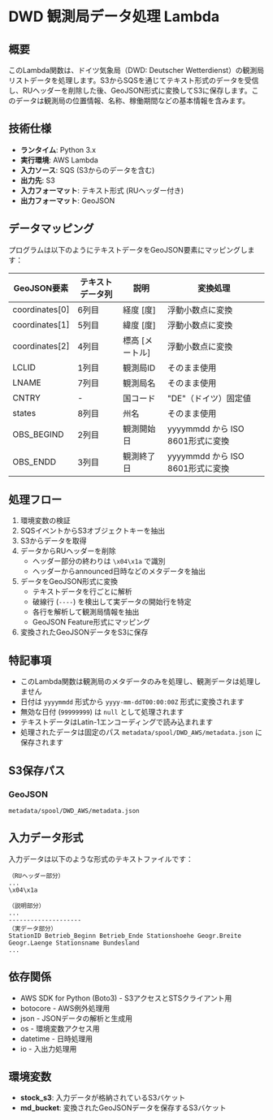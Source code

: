 # DWD 観測局データ処理 Lambda

## 概要
このLambda関数は、ドイツ気象局（DWD: Deutscher Wetterdienst）の観測局リストデータを処理します。S3からSQSを通じてテキスト形式のデータを受信し、RUヘッダーを削除した後、GeoJSON形式に変換してS3に保存します。このデータは観測局の位置情報、名称、稼働期間などの基本情報を含みます。

## 技術仕様
- **ランタイム**: Python 3.x
- **実行環境**: AWS Lambda
- **入力ソース**: SQS (S3からのデータを含む)
- **出力先**: S3
- **入力フォーマット**: テキスト形式 (RUヘッダー付き)
- **出力フォーマット**: GeoJSON

## データマッピング
プログラムは以下のようにテキストデータをGeoJSON要素にマッピングします：

| GeoJSON要素 | テキストデータ列 | 説明 | 変換処理 |
|--------------|----------------|----------------|----------------|
| coordinates[0] | 6列目 | 経度 [度] | 浮動小数点に変換 |
| coordinates[1] | 5列目 | 緯度 [度] | 浮動小数点に変換 |
| coordinates[2] | 4列目 | 標高 [メートル] | 浮動小数点に変換 |
| LCLID | 1列目 | 観測局ID | そのまま使用 |
| LNAME | 7列目 | 観測局名 | そのまま使用 |
| CNTRY | - | 国コード | "DE"（ドイツ）固定値 |
| states | 8列目 | 州名 | そのまま使用 |
| OBS_BEGIND | 2列目 | 観測開始日 | yyyymmdd から ISO 8601形式に変換 |
| OBS_ENDD | 3列目 | 観測終了日 | yyyymmdd から ISO 8601形式に変換 |

## 処理フロー
1. 環境変数の検証
2. SQSイベントからS3オブジェクトキーを抽出
3. S3からデータを取得
4. データからRUヘッダーを削除
   - ヘッダー部分の終わりは `\x04\x1a` で識別
   - ヘッダーからannounced日時などのメタデータを抽出
5. データをGeoJSON形式に変換
   - テキストデータを行ごとに解析
   - 破線行 (`----`) を検出して実データの開始行を特定
   - 各行を解析して観測局情報を抽出
   - GeoJSON Feature形式にマッピング
6. 変換されたGeoJSONデータをS3に保存

## 特記事項
- このLambda関数は観測局のメタデータのみを処理し、観測データは処理しません
- 日付は `yyyymmdd` 形式から `yyyy-mm-ddT00:00:00Z` 形式に変換されます
- 無効な日付 (`99999999`) は `null` として処理されます
- テキストデータはLatin-1エンコーディングで読み込まれます
- 処理されたデータは固定のパス `metadata/spool/DWD_AWS/metadata.json` に保存されます

## S3保存パス
### GeoJSON
```
metadata/spool/DWD_AWS/metadata.json
```

## 入力データ形式
入力データは以下のような形式のテキストファイルです：

```
（RUヘッダー部分）
...
\x04\x1a

（説明部分）
...
--------------------
（実データ部分）
StationID Betrieb_Beginn Betrieb_Ende Stationshoehe Geogr.Breite Geogr.Laenge Stationsname Bundesland
...
```

## 依存関係
- AWS SDK for Python (Boto3) - S3アクセスとSTSクライアント用
- botocore - AWS例外処理用
- json - JSONデータの解析と生成用
- os - 環境変数アクセス用
- datetime - 日時処理用
- io - 入出力処理用

## 環境変数
- **stock_s3**: 入力データが格納されているS3バケット
- **md_bucket**: 変換されたGeoJSONデータを保存するS3バケット